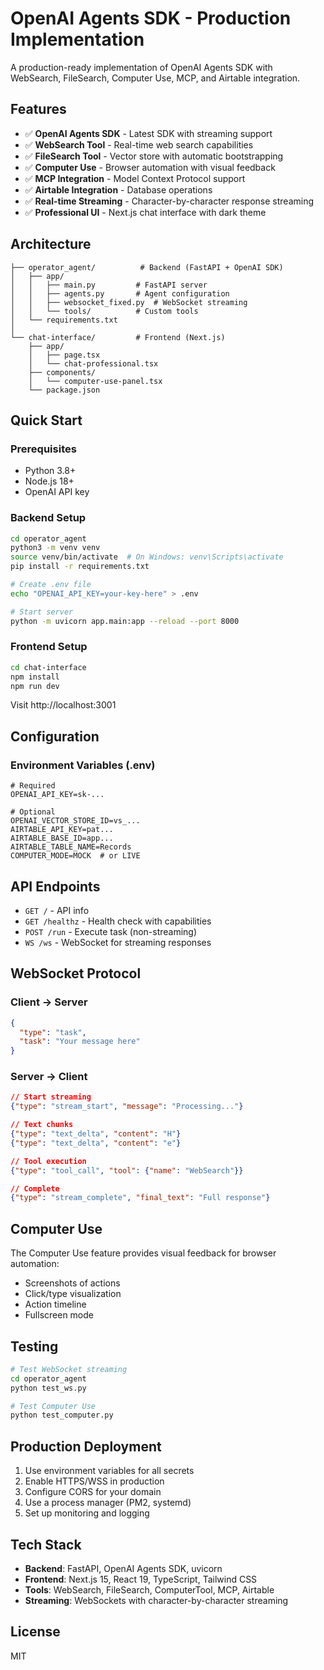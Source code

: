 # OpenAI Agents SDK - Production Implementation

A production-ready implementation of OpenAI Agents SDK with WebSearch, FileSearch, Computer Use, MCP, and Airtable integration.

## Features

- ✅ **OpenAI Agents SDK** - Latest SDK with streaming support
- ✅ **WebSearch Tool** - Real-time web search capabilities
- ✅ **FileSearch Tool** - Vector store with automatic bootstrapping
- ✅ **Computer Use** - Browser automation with visual feedback
- ✅ **MCP Integration** - Model Context Protocol support
- ✅ **Airtable Integration** - Database operations
- ✅ **Real-time Streaming** - Character-by-character response streaming
- ✅ **Professional UI** - Next.js chat interface with dark theme

## Architecture

```
├── operator_agent/          # Backend (FastAPI + OpenAI SDK)
│   ├── app/
│   │   ├── main.py         # FastAPI server
│   │   ├── agents.py       # Agent configuration
│   │   ├── websocket_fixed.py  # WebSocket streaming
│   │   └── tools/          # Custom tools
│   └── requirements.txt
│
└── chat-interface/         # Frontend (Next.js)
    ├── app/
    │   ├── page.tsx
    │   └── chat-professional.tsx
    ├── components/
    │   └── computer-use-panel.tsx
    └── package.json
```

## Quick Start

### Prerequisites
- Python 3.8+
- Node.js 18+
- OpenAI API key

### Backend Setup

```bash
cd operator_agent
python3 -m venv venv
source venv/bin/activate  # On Windows: venv\Scripts\activate
pip install -r requirements.txt

# Create .env file
echo "OPENAI_API_KEY=your-key-here" > .env

# Start server
python -m uvicorn app.main:app --reload --port 8000
```

### Frontend Setup

```bash
cd chat-interface
npm install
npm run dev
```

Visit http://localhost:3001

## Configuration

### Environment Variables (.env)

```env
# Required
OPENAI_API_KEY=sk-...

# Optional
OPENAI_VECTOR_STORE_ID=vs_...
AIRTABLE_API_KEY=pat...
AIRTABLE_BASE_ID=app...
AIRTABLE_TABLE_NAME=Records
COMPUTER_MODE=MOCK  # or LIVE
```

## API Endpoints

- `GET /` - API info
- `GET /healthz` - Health check with capabilities
- `POST /run` - Execute task (non-streaming)
- `WS /ws` - WebSocket for streaming responses

## WebSocket Protocol

### Client → Server
```json
{
  "type": "task",
  "task": "Your message here"
}
```

### Server → Client
```json
// Start streaming
{"type": "stream_start", "message": "Processing..."}

// Text chunks
{"type": "text_delta", "content": "H"}
{"type": "text_delta", "content": "e"}

// Tool execution
{"type": "tool_call", "tool": {"name": "WebSearch"}}

// Complete
{"type": "stream_complete", "final_text": "Full response"}
```

## Computer Use

The Computer Use feature provides visual feedback for browser automation:
- Screenshots of actions
- Click/type visualization
- Action timeline
- Fullscreen mode

## Testing

```bash
# Test WebSocket streaming
cd operator_agent
python test_ws.py

# Test Computer Use
python test_computer.py
```

## Production Deployment

1. Use environment variables for all secrets
2. Enable HTTPS/WSS in production
3. Configure CORS for your domain
4. Use a process manager (PM2, systemd)
5. Set up monitoring and logging

## Tech Stack

- **Backend**: FastAPI, OpenAI Agents SDK, uvicorn
- **Frontend**: Next.js 15, React 19, TypeScript, Tailwind CSS
- **Tools**: WebSearch, FileSearch, ComputerTool, MCP, Airtable
- **Streaming**: WebSockets with character-by-character streaming

## License

MIT
